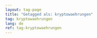 ```yaml
---
layout: tag-page
title: "Getagged als: kryptowaehrungen"  
tag: kryptowaehrungen
lang: de
ref: tag-kryptowaehrungen
---
```

